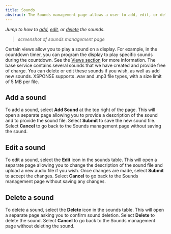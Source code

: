 ```yaml
---
title: Sounds
abstract: The Sounds management page allows a user to add, edit, or delete the sounds available for the displays. Selecting the Displays link and then the Sounds link in the navigation pane will take you to the Sounds management page.
---
```

*Jump to how to [add](sounds-management.md#add-a-sound), [edit](sounds-management.md#edit-a-sound), or [delete](sounds-management.md#delete-a-sound) the sounds.*
> _screenshot of sounds management page_
 
Certain views allow you to play a sound on a display. For example, in the countdown timer, you can program the display to play specific sounds during the countdown. See the [Views section](views-management.md) for more information. The base service contains several sounds that we have created and provide free of charge. You can delete or edit these sounds if you wish, as well as add new sounds. XSPONSE supports .wav and .mp3 file types, with a size limit of 5 MB per file.

## Add a sound
To add a sound, select **Add Sound** at the top right of the page. This will open a separate page allowing you to provide a description of the sound and to provide the sound file. Select **Submit** to save the new sound file. Select **Cancel** to go back to the Sounds management page without saving the sound.

## Edit a sound
To edit a sound, select the **Edit** icon in the sounds table. This will open a separate page allowing you to change the description of the sound file and upload a new audio file if you wish. Once changes are made, select **Submit** to accept the changes. Select **Cancel** to go back to the Sounds management page without saving any changes.

## Delete a sound
To delete a sound, select the **Delete** icon in the sounds table. This will open a separate page asking you to confirm sound deletion. Select **Delete** to delete the sound. Select **Cancel** to go back to the Sounds management page without deleting the sound.
